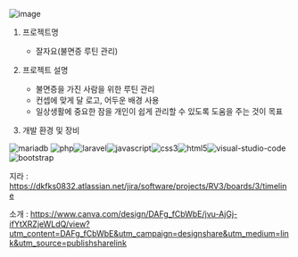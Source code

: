 ![image](https://github.com/PHP-506-7/PHP_1STPJ/assets/126547857/0452ea86-8755-4d2d-ae50-8204d056dee7)

1. 프로젝트명
   - 잘자요(불면증 루틴 관리)
  
2. 프로젝트 설명
   - 불면증을 가진 사람을 위한 루틴 관리
   - 컨셉에 맞게 달 로고, 어두운 배경 사용
   - 일상생활에 중요한 잠을 개인이 쉽게 관리할 수 있도록 도움을 주는 것이 목표

3. 개발 환경 및 장비
   
![mariadb](https://github.com/PHP-506-wdye/project-2/assets/126547805/1816a975-eec0-4960-87ca-c66ddca34fa2)
![php](https://github.com/PHP-506-wdye/project-2/assets/126547805/4e60555c-e228-4625-ab55-1ffc29650c2c)![laravel](https://github.com/PHP-506-wdye/project-2/assets/126547805/94a7b14d-d788-4515-b3b6-5e3ba5df0e0b)![javascript](https://github.com/PHP-506-wdye/project-2/assets/126547805/f9e4157c-0bf0-4ddf-8f74-0b291ac6bcf4)![css3](https://github.com/PHP-506-wdye/project-2/assets/126547805/238fd694-2056-4969-9035-b3b6f095923a)![html5](https://github.com/PHP-506-wdye/project-2/assets/126547805/ef5011d9-5fd1-4391-b57f-11f907b45097)![visual-studio-code](https://github.com/PHP-506-wdye/project-2/assets/126547805/ea1e0a09-9bf9-46b7-9cb5-42fedd776ada)![bootstrap](https://github.com/PHP-506-wdye/project-2/assets/126547805/33c44e47-3165-414e-ab5d-fea85ecbf2b2)



지라 : https://dkfks0832.atlassian.net/jira/software/projects/RV3/boards/3/timeline

소개 : https://www.canva.com/design/DAFg_fCbWbE/jvu-AjGj-ifYtXRZjeWLdQ/view?utm_content=DAFg_fCbWbE&utm_campaign=designshare&utm_medium=link&utm_source=publishsharelink
